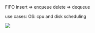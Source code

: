 FIFO
insert => enqueue
delete => dequeue

use cases:
OS: cpu and disk scheduling

![](https://i.imgur.com/Klvz4H5.png)
